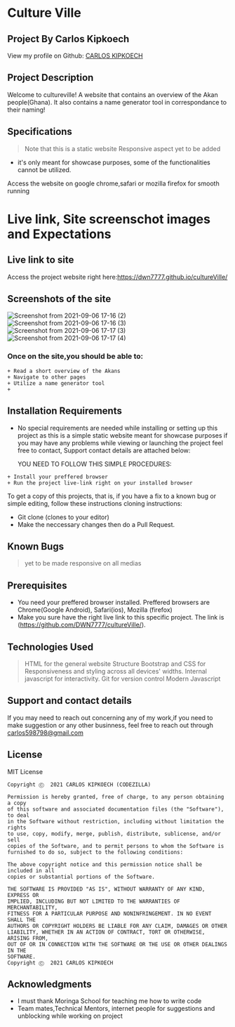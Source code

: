 # Culture Ville
## Project By Carlos Kipkoech
 View my profile on Github: [CARLOS KIPKOECH](https://github.com/DWN7777/)

## Project Description
Welcome to cultureville! A website that contains an overview of the Akan people(Ghana). It also contains a  name generator tool in correspondance to their naming!

## Specifications
> Note that this is a static website
>Responsive aspect yet to be added
 - it's only meant for showcase purposes, some of the functionalities cannot be utilized.

Access the website on google chrome,safari or mozilla firefox for smooth running 


# Live link, Site screenschot images and Expectations
##  Live link to site
Access the project website right here:https://dwn7777.github.io/cultureVille/

##  Screenshots of the site
  ![Screenshot from 2021-09-06 17-16 (2)](https://user-images.githubusercontent.com/87478982/132234220-56eecbe5-a37f-4e68-b40f-8e2f3df88d29.png)
![Screenshot from 2021-09-06 17-16 (3)](https://user-images.githubusercontent.com/87478982/132234252-7a12f40c-c5cb-4bb8-9831-696e1dc6c592.png)
![Screenshot from 2021-09-06 17-17 (3)](https://user-images.githubusercontent.com/87478982/132234269-f627375c-ee9f-4fd8-9cb1-a6d221f35806.png)
![Screenshot from 2021-09-06 17-17 (4)](https://user-images.githubusercontent.com/87478982/132234272-fb878851-9568-4d29-89e9-7ff16150c5ad.png)



### Once on the site,you should be able to:
```
+ Read a short overview of the Akans
+ Navigate to other pages
+ Utilize a name generator tool
+ 

```


## Installation Requirements
* No special requirements are needed while installing or setting up this project as this is a simple static website meant for showcase purposes
if you may have any problems while viewing or launching the project feel free to contact, Support contact details are attached below:

   YOU NEED TO FOLLOW THIS SIMPLE PROCEDURES:
```
+ Install your preffered browser
+ Run the project live-link right on your installed browser

```
To get a copy of this projects, that is, if you have a fix to a known bug or simple editing, follow these instructions cloning instructions:

+ Git clone (clones to your editor)
+ Make the neccessary changes then do a Pull Request.

## Known Bugs
> yet to be made responsive on all medias
## Prerequisites
- You need your preffered browser installed. Preffered browsers are Chrome(Google Android), Safari(ios), Mozilla (firefox)
- Make you sure have the right live link to this specific project. The link is (https://github.com/DWN7777/cultureVille/).

## Technologies Used
> HTML for the general website Structure 
> Bootstrap and CSS for Responsiveness and styling across all devices' widths.
> Internal javascript for interactivity. Git  for version control
> Modern Javascript

## Support and contact details
If you may need to reach out concerning any of my work,if you need to make suggestion or any other businness, feel free to reach out through 
carlos598798@gmail.com

## License
MIT License
```
Copyright Ⓒ  2021 CARLOS KIPKOECH (CODEZILLA)

Permission is hereby granted, free of charge, to any person obtaining a copy
of this software and associated documentation files (the "Software"), to deal
in the Software without restriction, including without limitation the rights
to use, copy, modify, merge, publish, distribute, sublicense, and/or sell
copies of the Software, and to permit persons to whom the Software is
furnished to do so, subject to the following conditions:

The above copyright notice and this permission notice shall be included in all
copies or substantial portions of the Software.

THE SOFTWARE IS PROVIDED "AS IS", WITHOUT WARRANTY OF ANY KIND, EXPRESS OR
IMPLIED, INCLUDING BUT NOT LIMITED TO THE WARRANTIES OF MERCHANTABILITY,
FITNESS FOR A PARTICULAR PURPOSE AND NONINFRINGEMENT. IN NO EVENT SHALL THE
AUTHORS OR COPYRIGHT HOLDERS BE LIABLE FOR ANY CLAIM, DAMAGES OR OTHER
LIABILITY, WHETHER IN AN ACTION OF CONTRACT, TORT OR OTHERWISE, ARISING FROM,
OUT OF OR IN CONNECTION WITH THE SOFTWARE OR THE USE OR OTHER DEALINGS IN THE
SOFTWARE.
Copyright Ⓒ  2021 CARLOS KIPKOECH
```
## Acknowledgments

* I must thank Moringa School for teaching me how to write code 
* Team mates,Technical Mentors, internet people for suggestions and unblocking while working on project


